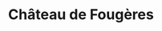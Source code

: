 ---
guid: "468a557b7b9a"
title: "Château de Fougères"
latlng: "48.353907, -1.209400"
videoId: "c3j5DTojFT4" 
---